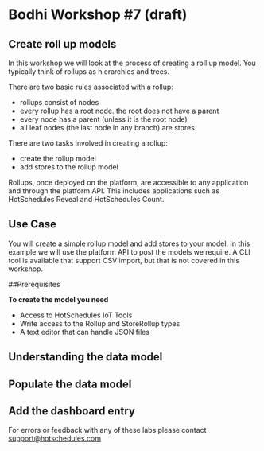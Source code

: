 # Bodhi Workshop #7 (draft)

## Create roll up models

In this workshop we will look at the process of creating a roll up model. You typically think of rollups as hierarchies and trees. 

There are two basic rules associated with a rollup: 

* rollups consist of nodes
* every rollup has a root node. the root does not have a parent
* every node has a parent (unless it is the root node)
* all leaf nodes (the last node in any branch) are stores

There are two tasks involved in creating a rollup:

* create the rollup model
* add stores to the rollup model


Rollups, once deployed on the platform, are accessible to any application and through the platform API. This includes applications such as HotSchedules Reveal and HotSchedules Count.


## Use Case

You will create a simple rollup model and add stores to your model. In this example we will use the platform API to post the models we require. A CLI tool is available that support CSV import, but that is not covered in this workshop.


##Prerequisites

**To create the model you need** 

* Access to HotSchedules IoT Tools 
* Write access to the Rollup and StoreRollup types
* A text editor that can handle JSON files


## Understanding the data model 

 




## Populate the data model 







## Add the dashboard entry












For errors or feedback with any of these labs please contact support@hotschedules.com






